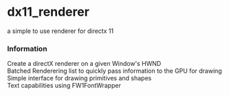 # dx11_renderer
a simple to use renderer for directx 11

### Information
Create a directX renderer on a given Window's HWND                                                                                                                                
Batched Renderering list to quickly pass information to the GPU for drawing                                                                                                         
Simple interface for drawing primitives and shapes                                                                                                                                
Text capabilities using FW1FontWrapper
